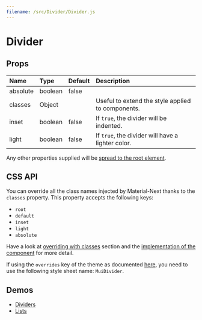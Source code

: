 ```yaml
---
filename: /src/Divider/Divider.js
---
```


<!--- This documentation is automatically generated, do not try to edit it. -->

# Divider



## Props

| Name | Type | Default | Description |
|:-----|:-----|:--------|:------------|
| absolute | boolean | false |  |
| classes | Object |  | Useful to extend the style applied to components. |
| inset | boolean | false | If `true`, the divider will be indented. |
| light | boolean | false | If `true`, the divider will have a lighter color. |

Any other properties supplied will be [spread to the root element](/guides/api#spread).

## CSS API

You can override all the class names injected by Material-Next thanks to the `classes` property.
This property accepts the following keys:
- `root`
- `default`
- `inset`
- `light`
- `absolute`

Have a look at [overriding with classes](/customization/overrides#overriding-with-classes) section
and the [implementation of the component](https://github.com/material-next/material-next/tree/master/src/Divider/Divider.js)
for more detail.

If using the `overrides` key of the theme as documented
[here](/customization/themes#customizing-all-instances-of-a-component-type),
you need to use the following style sheet name: `MuiDivider`.

## Demos

- [Dividers](/demos/dividers)
- [Lists](/demos/lists)

